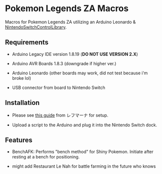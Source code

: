 # Pokemon Legends ZA Macros



Macros for Pokemon Legends ZA utilizing an Arduino Leonardo \& [NintendoSwitchControlLibrary](https://github.com/lefmarna/NintendoSwitchControlLibrary/tree/master).



## Requirements

- Arduino Legacy IDE version 1.8.19 (**DO NOT USE VERSION 2.X**)

- Arduino AVR Boards 1.8.3 (downgrade if higher ver.)

- Arduino Leonardo (other boards may work, did not test because i'm broke lol)

- USB connector from board to Nintendo Switch





## Installation


- Please see [this guide](https://pokemonit.com/micon-introduction/) from レフマーナ for setup.

- Upload a script to the Arduino and plug it into the Nintendo Switch dock.



## Features

- BenchAFK: Performs "bench method" for Shiny Pokemon. Initiate after resting at a bench for positioning.

- might add Restaurant Le Nah for battle farming in the future who knows



